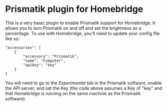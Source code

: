 # Prismatik plugin for Homebridge

This is a very basic plugin to enable Prismatik support for Homebridge. It allows you to turn Prismatik on and off and set the brightness as a percentage. To use with Homebridge, you'll need to update your config file like so:

	"accessories": [
        {
            "accessory": "Prismatik",
            "name": "Computer",
            "apikey": "key"
        }
    ]

You will need to go to the _Experimental_ tab in the Prismatik software, enable the API server, and set the Key (the code above assumes a Key of "key" and that Homebridge is running on the same machine as the Prismatik software).